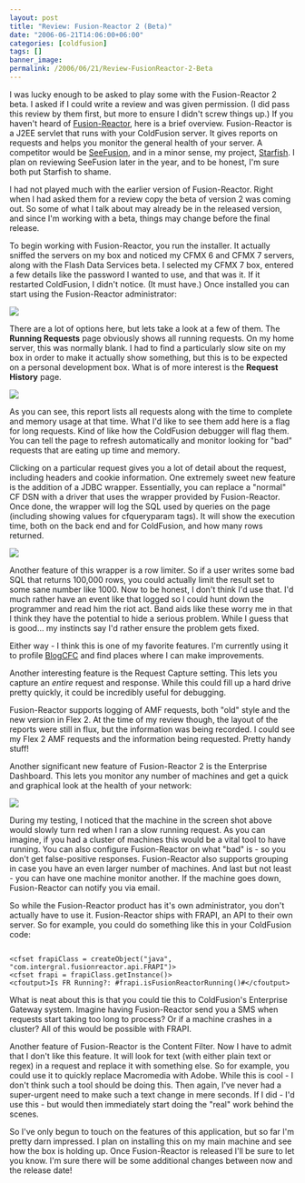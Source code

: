 ```yaml
---
layout: post
title: "Review: Fusion-Reactor 2 (Beta)"
date: "2006-06-21T14:06:00+06:00"
categories: [coldfusion]
tags: []
banner_image: 
permalink: /2006/06/21/Review-FusionReactor-2-Beta
---
```


I was lucky enough to be asked to play some with the Fusion-Reactor 2 beta. I asked if I could write a review and was given permission. (I did pass this review by them first, but more to ensure I didn't screw things up.) If you haven't heard of <a href="http://www.fusion-reactor.com">Fusion-Reactor</a>, here is a brief overview. Fusion-Reactor is a J2EE servlet that runs with your ColdFusion server. It gives reports on requests and helps you monitor the general health of your server. A competitor would be <a href="http://www.seefusion.com">SeeFusion</a>, and in a minor sense, my project, <a href="http://ray.camdenfamily.com/projects/starfish">Starfish</a>. I plan on reviewing SeeFusion later in the year, and to be honest, I'm sure both put Starfish to shame.
<!--more-->
I had not played much with the earlier version of Fusion-Reactor. Right when I had asked them for a review copy the beta of version 2 was coming out. So some of what I talk about may already be in the released version, and since I'm working with a beta, things may change before the final release.

To begin working with Fusion-Reactor, you run the installer. It actually sniffed the servers on my box and noticed my CFMX 6 and CFMX 7 servers, along with the Flash Data Services beta. I selected my CFMX 7 box, entered a few details like the password I wanted to use, and that was it. If it restarted ColdFusion, I didn't notice. (It must have.) Once installed you can start using the Fusion-Reactor administrator:

<a href="http://ray.camdenfamily.com/images/fr1.jpg"><img src="http://ray.camdenfamily.com/images/fr1_small.jpg"></a>

There are a lot of options here, but lets take a look at a few of them. The <b>Running Requests</b> page obviously shows all running requests. On my home server, this was normally blank. I had to find a particularly slow site on my box in order to make it actually show something, but this is to be expected on a personal development box. What is of more interest is the <b>Request History</b> page.

<a href="http://ray.camdenfamily.com/images/fr2.jpg"><img src="http://ray.camdenfamily.com/images/fr2_small.jpg"></a>

As you can see, this report lists all requests along with the time to complete and memory usage at that time. What I'd like to see them add here is a flag for long requests. Kind of like how the ColdFusion debugger will flag them. You can tell the page to refresh automatically and monitor looking for "bad" requests that are eating up time and memory. 

Clicking on a particular request gives you a lot of detail about the request, including headers and cookie information. One extremely sweet new feature is the addition of a JDBC wrapper. Essentially, you can replace a "normal" CF DSN with a driver that uses the wrapper provided by Fusion-Reactor. Once done, the wrapper will log the SQL used by queries on the page (including showing values for cfqueryparam tags). It will show the execution time, both on the back end and for ColdFusion, and how many rows returned. 

<a href="http://ray.camdenfamily.com/images/fr3.jpg"><img src="http://ray.camdenfamily.com/images/fr3_small.jpg"></a>

Another feature of this wrapper is a row limiter. So if a user writes some bad SQL that returns 100,000 rows, you could actually limit the result set to some sane number like 1000. Now to be honest, I don't think I'd use that. I'd much rather have an event like that logged so I could hunt down the programmer and read him the riot act. Band aids like these worry me in that I think they have the potential to hide a serious problem. While I guess that is good... my instincts say I'd rather ensure the problem gets fixed.

Either way -  I think this is one of my favorite features. I'm currently using it to profile <a href="http://www.blogcfc.com">BlogCFC</a> and find places where I can make improvements.

Another interesting feature is the Request Capture setting. This lets you capture an <i>entire</i> request and response. While this could fill up a hard drive pretty quickly, it could be incredibly useful for debugging. 

Fusion-Reactor supports logging of AMF requests, both "old" style and the new version in Flex 2. At the time of my review though, the layout of the reports were still in flux, but the information was being recorded. I could see my Flex 2 AMF requests and the information being requested. Pretty handy stuff!

Another significant new feature of Fusion-Reactor 2 is the Enterprise Dashboard. This lets you monitor any number of machines and get a quick and graphical look at the health of your network:

<a href="http://ray.camdenfamily.com/images/fr4.jpg"><img src="http://ray.camdenfamily.com/images/fr4_small.jpg"></a>

During my testing, I noticed that the machine in the screen shot above would slowly turn red when I ran a slow running request. As you can imagine, if you had a cluster of machines this would be a vital tool to have running. You can also configure Fusion-Reactor on what "bad" is - so you don't get false-positive responses. Fusion-Reactor also supports grouping in case you have an even larger number of machines.  And last but not least - you can have one machine monitor another. If the machine goes down, Fusion-Reactor can notify you via email. 

So while the Fusion-Reactor product has it's own administrator, you don't actually have to use it. Fusion-Reactor ships with FRAPI, an API to their own server. So for example, you could do something like this in your ColdFusion code:

<code>
&lt;cfset frapiClass = createObject("java", "com.intergral.fusionreactor.api.FRAPI")&gt;
&lt;cfset frapi = frapiClass.getInstance()&gt;
&lt;cfoutput&gt;Is FR Running?: #frapi.isFusionReactorRunning()#&lt;/cfoutput&gt;
</code>

What is neat about this is that you could tie this to ColdFusion's Enterprise Gateway system. Imagine having Fusion-Reactor send you a SMS when requests start taking too long to process? Or if a machine crashes in a cluster? All of this would be possible with FRAPI. 

Another feature of Fusion-Reactor is the Content Filter. Now I have to admit that I don't like this feature. It will look for text (with either plain text or regex) in a request and replace it with something else. So for example, you could use it to quickly replace Macromedia with Adobe. While this is cool - I don't think such a tool should be doing this. Then again, I've never had a super-urgent need to make such a text change in mere seconds. If I did - I'd use this - but would then immediately start doing the "real" work behind the scenes. 

So I've only begun to touch on the features of this application, but so far I'm pretty darn impressed. I plan on installing this on my main machine and see how the box is holding up. Once Fusion-Reactor is released I'll be sure to let you know. I'm sure there will be some additional changes between now and the release date!